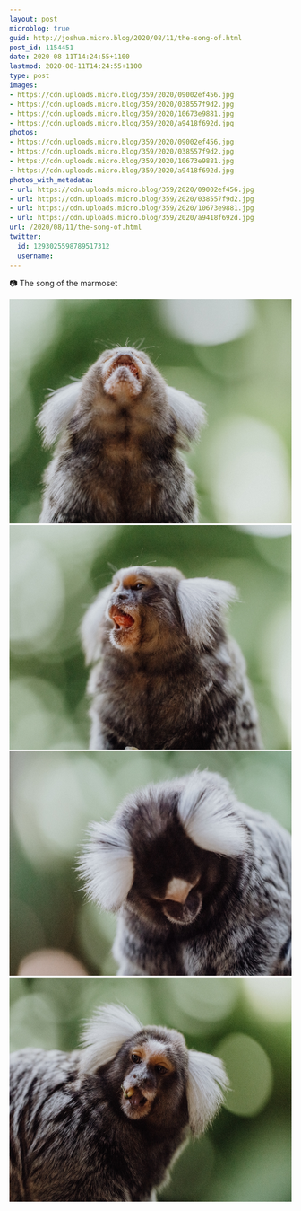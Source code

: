 ```yaml
---
layout: post
microblog: true
guid: http://joshua.micro.blog/2020/08/11/the-song-of.html
post_id: 1154451
date: 2020-08-11T14:24:55+1100
lastmod: 2020-08-11T14:24:55+1100
type: post
images:
- https://cdn.uploads.micro.blog/359/2020/09002ef456.jpg
- https://cdn.uploads.micro.blog/359/2020/038557f9d2.jpg
- https://cdn.uploads.micro.blog/359/2020/10673e9881.jpg
- https://cdn.uploads.micro.blog/359/2020/a9418f692d.jpg
photos:
- https://cdn.uploads.micro.blog/359/2020/09002ef456.jpg
- https://cdn.uploads.micro.blog/359/2020/038557f9d2.jpg
- https://cdn.uploads.micro.blog/359/2020/10673e9881.jpg
- https://cdn.uploads.micro.blog/359/2020/a9418f692d.jpg
photos_with_metadata:
- url: https://cdn.uploads.micro.blog/359/2020/09002ef456.jpg
- url: https://cdn.uploads.micro.blog/359/2020/038557f9d2.jpg
- url: https://cdn.uploads.micro.blog/359/2020/10673e9881.jpg
- url: https://cdn.uploads.micro.blog/359/2020/a9418f692d.jpg
url: /2020/08/11/the-song-of.html
twitter:
  id: 1293025598789517312
  username: 
---
```

📷 The song of the marmoset

<img src="uploads/2020/09002ef456.jpg" width="600" height="400" alt="" /><img src="uploads/2020/038557f9d2.jpg" width="600" height="400" alt="" /><img src="uploads/2020/10673e9881.jpg" width="600" height="400" alt="" /><img src="uploads/2020/a9418f692d.jpg" width="600" height="400" alt="" />
